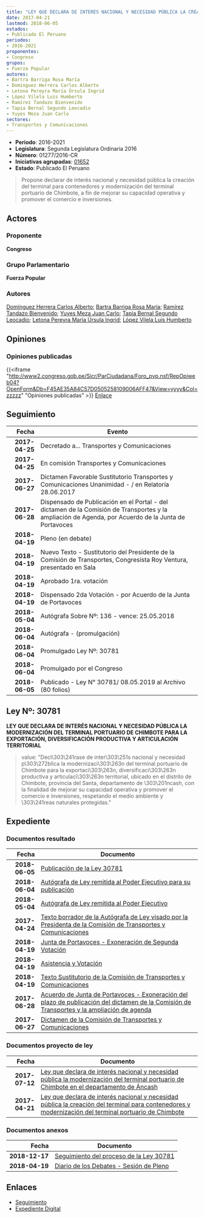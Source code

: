 ```yaml
---
title: "LEY QUE DECLARA DE INTERÉS NACIONAL Y NECESIDAD PÚBLICA LA CREACIÓN DEL TERMINAL PARA CONTENEDORES Y MODERNIZACIÓN DEL TERMINAL PORTUARIO DE CHIMBOTE"
date: 2017-04-21
lastmod: 2018-06-05
estados:
- Publicado El Peruano
periodos:
- 2016-2021
proponentes:
- Congreso
grupos:
- Fuerza Popular
autores:
- Bartra Barriga Rosa María
- Domínguez Herrera Carlos Alberto
- Letona Pereyra María Úrsula Ingrid
- López Vilela Luis Humberto
- Ramírez Tandazo Bienvenido
- Tapia Bernal Segundo Leocadio
- Yuyes Meza Juan Carlo
sectores:
- Transportes y Comunicaciones
---
```

- **Periodo**: 2016-2021
- **Legislatura**: Segunda Legislatura Ordinaria 2016
- **Número**: 01277/2016-CR
- **Iniciativas agrupadas**: [01652](../../01600/01652)
- **Estado**: Publicado El Peruano

> Propone declarar de interés nacional y necesidad pública la creación del terminal para contenedores y modernización del terminal portuario de Chimbote, a fin de mejorar su capacidad operativa y promover el comercio e inversiones.


## Actores

### Proponente

**Congreso**

### Grupo Parlamentario

**Fuerza Popular**

### Autores

[Domínguez Herrera Carlos Alberto](mailto:mailto:cdominguez@congreso.gob.pe); [Bartra Barriga Rosa María](mailto:mailto:rbartra@congreso.gob.pe); [Ramírez Tandazo Bienvenido](mailto:mailto:bramirez@congreso.gob.pe); [Yuyes Meza Juan Carlo](mailto:mailto:jyuyes@congreso.gob.pe); [Tapia Bernal Segundo Leocadio](mailto:mailto:stapia@congreso.gob.pe); [Letona Pereyra María Úrsula Ingrid](mailto:mailto:mletona@congreso.gob.pe); [López Vilela Luis Humberto](mailto:mailto:llopezv@congreso.gob.pe)

## Opiniones

### Opiniones publicadas

{{<iframe "http://www2.congreso.gob.pe/Sicr/ParCiudadana/Foro_pvp.nsf/RepOpiweb04?OpenForm&Db=F45AE35A84C57D0505258109006AFF47&View=yyyy&Col=zzzzz" "Opiniones publicadas" >}}
[Enlace](http://www2.congreso.gob.pe/Sicr/ParCiudadana/Foro_pvp.nsf/RepOpiweb04?OpenForm&Db=F45AE35A84C57D0505258109006AFF47&View=yyyy&Col=zzzzz)


## Seguimiento

| Fecha | Evento |
|------:|--------|
| **2017-04-25** | Decretado a... Transportes y Comunicaciones |
| **2017-04-25** | En comisión Transportes y Comunicaciones |
| **2017-06-27** | Dictamen Favorable Sustitutorio Transportes y Comunicaciones Unanimidad - / en Relatoría 28.06.2017 |
| **2017-06-28** | Dispensado de Publicación en el Portal - del dictamen de la Comisión de Transportes y la ampliación de Agenda, por Acuerdo de la Junta de Portavoces |
| **2018-04-19** | Pleno (en debate) |
| **2018-04-19** | Nuevo Texto - Sustitutorio del Presidente de la Comisión de Transportes, Congresista Roy Ventura, presentado en Sala |
| **2018-04-19** | Aprobado 1ra. votación |
| **2018-04-19** | Dispensado 2da Votación - por Acuerdo de la Junta de Portavoces |
| **2018-05-04** | Autógrafa Sobre Nº: 136 - vence: 25.05.2018 |
| **2018-06-04** | Autógrafa - (promulgación) |
| **2018-06-04** | Promulgado Ley Nº: 30781 |
| **2018-06-04** | Promulgado por el Congreso |
| **2018-06-05** | Publicado - Ley N° 30781/ 08.05.2019 al Archivo (80 folios) |

## Ley Nº: 30781

**LEY QUE DECLARA DE INTERÉS NACIONAL Y NECESIDAD PÚBLICA LA MODERNIZACIÓN DEL TERMINAL PORTUARIO DE CHIMBOTE PARA LA EXPORTACIÓN, DIVERSIFICACIÓN PRODUCTIVA Y ARTICULACIÓN TERRITORIAL**

> value: "Decl\303\241rase de inter\303\251s nacional y necesidad p\303\272blica la modernizaci\303\263n del terminal portuario de Chimbote para la exportaci\303\263n, diversificaci\303\263n productiva y articulaci\303\263n territorial, ubicado en el distrito de Chimbote, provincia del Santa, departamento de \303\201ncash, con la finalidad de mejorar su capacidad operativa y promover el comercio e inversiones, respetando el medio ambiente y \303\241reas naturales protegidas."


## Expediente

### Documentos resultado

| Fecha | Documento |
|------:|-----------|
| **2018-06-05** | [Publicación de la Ley 30781](http://www.leyes.congreso.gob.pe/Documentos/2016_2021/ADLP/Normas_Legales/30781-LEY.pdf) |
| **2018-06-04** | [Autógrafa de Ley remitida al Poder Ejecutivo para su publicación](http://www.leyes.congreso.gob.pe/Documentos/2016_2021/ADLP/Texto_Aprobado/AU0127720180604.pdf) |
| **2018-05-04** | [Autógrafa de Ley remitida al Poder Ejecutivo](http://www.leyes.congreso.gob.pe/Documentos/2016_2021/Asistencia_y_Votacion/Proyectos_de_Ley/AV0127720180419.pdf) |
| **2017-04-24** | [Texto borrador de la Autógrafa de Ley visado por la Presidenta de la Comisión de Transportes y Comunicaciones](http://www.leyes.congreso.gob.pe/Documentos/2016_2021/Texto_Borrador_de_Autografa/BAU0127720180424.pdf) |
| **2018-04-19** | [Junta de Portavoces - Exoneración de Segunda Votación](http://www.leyes.congreso.gob.pe/Documentos/2016_2021/Acuerdos/Junta_Portavoces/AJP0127720180419.pdf) |
| **2018-04-19** | [Asistencia y Votación](http://www.leyes.congreso.gob.pe/Documentos/2016_2021/Asistencia_y_Votacion/Proyectos_de_Ley/AV0127720180419.pdf) |
| **2018-04-19** | [Texto Sustitutorio de la Comisión de Transportes y Comunicaciones](http://www.leyes.congreso.gob.pe/Documentos/2016_2021/Texto_Sustitutorio/Proyectos_de_Ley/TS0127720180419.pdf) |
| **2017-06-28** | [Acuerdo de Junta de Portavoces - Exoneración del plazo de publicación del dictamen de la Comisión de Transportes y la ampliación de agenda](http://www.leyes.congreso.gob.pe/Documentos/2016_2021/Acuerdos/Junta_Portavoces/AJP0127720170628.pdf) |
| **2017-06-27** | [Dictamen de la Comisión de Transportes y Comunicaciones](http://www.leyes.congreso.gob.pe/Documentos/2016_2021/Dictamenes/Proyectos_de_Ley/01277DC23MAY20170627.pdf) |

### Documentos proyecto de ley

| Fecha | Documento |
|------:|-----------|
| **2017-07-12** | [Ley que declara de interés nacional y necesidad pública la modernización del terminal portuario de Chimbote en el departamento de Áncash](http://www.leyes.congreso.gob.pe/Documentos/2016_2021/Proyectos_de_Ley_y_de_Resoluciones_Legislativas/PL0165220170712.pdf) |
| **2017-04-21** | [Ley que declara de interés nacional y necesidad pública la creación del terminal para contenedores y modernización del terminal portuario de Chimbote](http://www.leyes.congreso.gob.pe/Documentos/2016_2021/Proyectos_de_Ley_y_de_Resoluciones_Legislativas/PL0127720170421.pdf) |

### Documentos anexos

| Fecha | Documento |
|------:|-----------|
| **2018-12-17** | [Seguimiento del proceso de la Ley 30781](http://www.leyes.congreso.gob.pe/Documentos/2016_2021/Seguimiento_de_Proyectos_de_Ley/01277PL20181217.pdf) |
| **2018-04-19** | [Diario de los Debates - Sesión de Pleno](http://www.leyes.congreso.gob.pe/Documentos/2016_2021/ADLP/Diario_Debates/30781-TDD.pdf) |

## Enlaces

- [Seguimiento](http://www2.congreso.gob.pe/Sicr/TraDocEstProc/CLProLey2016.nsf/f7fff46988ca05b1052578e100829cc7/184950fe4d0892590525810900603d15?OpenDocument)
- [Expediente Digital](http://www2.congreso.gob.pe/Sicr/TraDocEstProc/Expvirt_2011.nsf/visbusqptramdoc1621/01277?opendocument)

